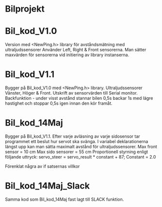 # Bilprojekt

# Bil_kod_V1.0
Version med <NewPing.h> library för avståndsmätning med ultraljudssensorer
Använder Left, Right & Front sensorerna. Man sätter maxvärden för sensorerna vid initiering av library instanserna.

# Bil_kod_V1.1
Bygger på Bil_kod_V1.0 med <NewPing.h> library.
Ultraljudssensorer Vänster, Höger & Front. Utskrift av sensorvärden till Serial monitor.
Backfunktion - under visst avstånd stannar bilen 0,5s backar 1s med lägre hastighet och stoppar 0,5s igen innan den kör framåt.

# Bil_kod_14Maj
Bygger på Bil_kod_V1.1. Efter varje avläsning av varje sidosensor tar programmet ett beslut hur servot ska svänga.
I variabel deklarationerna längst upp kan man sätta maximalt avstånd för ultraljudssensorer.
Max front sensor = 10 cm
Max sido sensorer = 55 cm
Proportionell styrning enligt följande uttryck:
servo_steer = servo_result * constant + 87;
Constant = 2.0

Förenklat några av if satsernas villkor

 # Bil_kod_14Maj_Slack
 Samma kod som Bil_kod_14Maj fast lagt till SLACK funktion.
 
